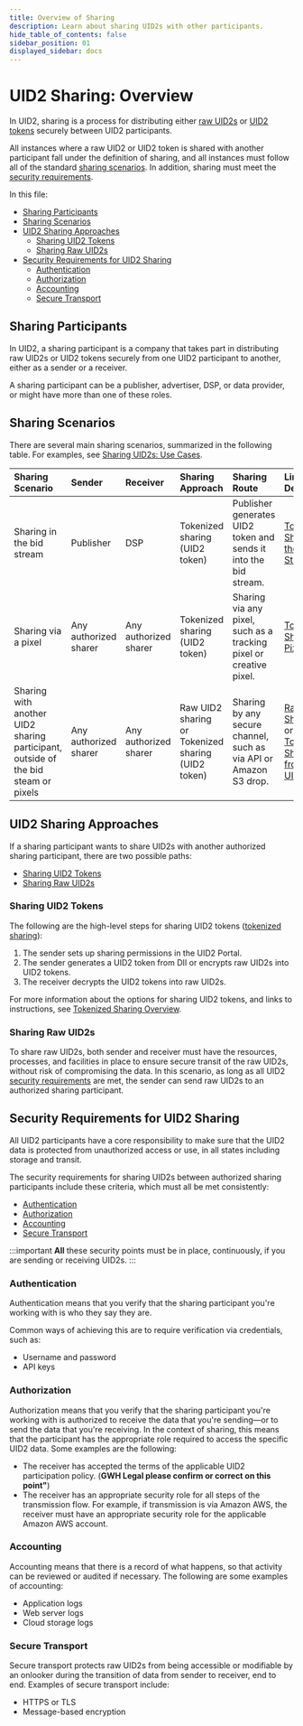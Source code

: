 ```yaml
---
title: Overview of Sharing
description: Learn about sharing UID2s with other participants.
hide_table_of_contents: false
sidebar_position: 01
displayed_sidebar: docs
---
```


# UID2 Sharing: Overview 

In UID2, sharing is a process for distributing either [raw UID2s](../ref-info/glossary-uid.md#gl-raw-uid2) or [UID2 tokens](../ref-info/glossary-uid.md#gl-raw-uid2) securely between UID2 participants.

All instances where a raw UID2 or UID2 token is shared with another participant fall under the definition of sharing, and all instances must follow all of the standard [sharing scenarios](#sharing-scenarios). In addition, sharing must meet the [security requirements](#security-requirements-for-uid2-sharing).

In this file:
- [Sharing Participants](#sharing-participants)
- [Sharing Scenarios](#sharing-scenarios)
- [UID2 Sharing Approaches](#uid2-sharing-approaches)
  - [Sharing UID2 Tokens](#sharing-uid2-tokens)
  - [Sharing Raw UID2s](#sharing-raw-uid2s)
- [Security Requirements for UID2 Sharing](#security-requirements-for-uid2-sharing)
  - [Authentication](#authentication)
  - [Authorization](#authorization)
  - [Accounting](#accounting)
  - [Secure Transport](#secure-transport)

## Sharing Participants

In UID2, a sharing participant is a company that takes part in distributing raw UID2s or UID2 tokens securely from one UID2 participant to another, either as a sender or a receiver.

A sharing participant can be a publisher, advertiser, DSP, or data provider, or might have more than one of these roles.

## Sharing Scenarios

There are several main sharing scenarios, summarized in the following table. For examples, see [Sharing UID2s: Use Cases](sharing-use-cases.md).

| Sharing Scenario | Sender | Receiver | Sharing Approach | Sharing Route | Link for Details
| :--- | :--- | :--- | :--- | :--- | :--- |
| Sharing in the bid stream | Publisher | DSP | Tokenized sharing (UID2 token) | Publisher generates UID2 token and sends it into the bid stream.  | [Tokenized Sharing in the Bid Stream](sharing-tokenized-from-data-bid-stream.md) |
| Sharing via a pixel | Any authorized sharer | Any authorized sharer | Tokenized sharing (UID2 token) | Sharing via any pixel, such as a tracking pixel or creative pixel. | [Tokenized Sharing in Pixels](sharing-tokenized-from-data-pixel.md) |
| Sharing with another UID2 sharing participant, outside of the bid steam or pixels | Any authorized sharer | Any authorized sharer | Raw UID2 sharing<br/>or<br/>Tokenized sharing (UID2 token) | Sharing by any secure channel, such as via API or Amazon S3 drop. | [Raw UID2 Sharing](sharing-raw.md) or [Tokenized Sharing from Raw UID2s](sharing-tokenized-from-raw.md) |

## UID2 Sharing Approaches

If a sharing participant wants to share UID2s with another authorized sharing participant, there are two possible paths:

- [Sharing UID2 Tokens](#sharing-uid2-tokens)
- [Sharing Raw UID2s](#sharing-raw-uid2s)

### Sharing UID2 Tokens

The following are the high-level steps for sharing UID2 tokens ([tokenized sharing](../ref-info/glossary-uid.md#gl-tokenized-sharing)):

  1. The sender sets up sharing permissions in the UID2 Portal.
  2. The sender generates a UID2 token from DII or encrypts raw UID2s into UID2 tokens.
  3. The receiver decrypts the UID2 tokens into raw UID2s.

For more information about the options for sharing UID2 tokens, and links to instructions, see [Tokenized Sharing Overview](sharing-tokenized-overview.md).

### Sharing Raw UID2s

To share raw UID2s, both sender and receiver must have  the resources, processes, and facilities in place to ensure secure transit of the raw UID2s, without risk of compromising the data. In this scenario, as long as all UID2 [security requirements](#security-requirements-for-uid2-sharing) are met, the sender can send raw UID2s to an authorized sharing participant.

## Security Requirements for UID2 Sharing

All UID2 participants have a core responsibility to make sure that the UID2 data is protected from unauthorized access or use, in all states including storage and transit.

The security requirements for sharing UID2s between authorized sharing participants include these criteria, which must all be met consistently:

- [Authentication](#authentication)
- [Authorization](#authorization)
- [Accounting](#accounting)
- [Secure Transport](#secure-transport)

:::important
**All** these security points must be in place, continuously, if you are sending or receiving UID2s.
:::

### Authentication

Authentication means that you verify that the sharing participant you're working with is who they say they are.

Common ways of achieving this are to require verification via credentials, such as:
- Username and password
- API keys

### Authorization

Authorization means that you verify that the sharing participant you're working with is authorized to receive the data that you're sending&#8212;or to send the data that you're receiving. In the context of sharing, this means that the participant has the appropriate role required to access the specific UID2 data. Some examples are the following:

- The receiver has accepted the terms of the applicable UID2 participation policy. (**GWH Legal please confirm or correct on this point"**)
- The receiver has an appropriate security role for all steps of the transmission flow. For example, if transmission is via Amazon AWS, the receiver must have an appropriate security role for the applicable Amazon AWS account.

### Accounting

Accounting means that there is a record of what happens, so that activity can be reviewed or audited if necessary. The following are some examples of accounting:

- Application logs
- Web server logs
- Cloud storage logs

### Secure Transport

Secure transport protects raw UID2s from being accessible or modifiable by an onlooker during the transition of data from sender to receiver, end to end. Examples of secure transport include:

- HTTPS or TLS
- Message-based encryption
